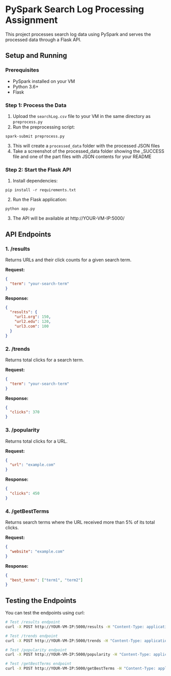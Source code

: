 # PySpark Search Log Processing Assignment

This project processes search log data using PySpark and serves the processed data through a Flask API.

## Setup and Running

### Prerequisites
- PySpark installed on your VM
- Python 3.6+
- Flask

### Step 1: Process the Data

1. Upload the `searchLog.csv` file to your VM in the same directory as `preprocess.py`
2. Run the preprocessing script:
```
spark-submit preprocess.py
```
3. This will create a `processed_data` folder with the processed JSON files
4. Take a screenshot of the processed_data folder showing the _SUCCESS file and one of the part files with JSON contents for your README

### Step 2: Start the Flask API

1. Install dependencies:
```
pip install -r requirements.txt
```
2. Run the Flask application:
```
python app.py
```
3. The API will be available at http://YOUR-VM-IP:5000/

## API Endpoints

### 1. /results
Returns URLs and their click counts for a given search term.

**Request:**
```json
{
  "term": "your-search-term"
}
```

**Response:**
```json
{
  "results": {
    "url1.org": 150,
    "url2.edu": 120,
    "url3.com": 100
  }
}
```

### 2. /trends
Returns total clicks for a search term.

**Request:**
```json
{
  "term": "your-search-term"
}
```

**Response:**
```json
{
  "clicks": 370
}
```

### 3. /popularity
Returns total clicks for a URL.

**Request:**
```json
{
  "url": "example.com"
}
```

**Response:**
```json
{
  "clicks": 450
}
```

### 4. /getBestTerms
Returns search terms where the URL received more than 5% of its total clicks.

**Request:**
```json
{
  "website": "example.com"
}
```

**Response:**
```json
{
  "best_terms": ["term1", "term2"]
}
```

## Testing the Endpoints

You can test the endpoints using curl:

```bash
# Test /results endpoint
curl -X POST http://YOUR-VM-IP:5000/results -H "Content-Type: application/json" -d '{"term": "Portland"}'

# Test /trends endpoint
curl -X POST http://YOUR-VM-IP:5000/trends -H "Content-Type: application/json" -d '{"term": "Portland"}'

# Test /popularity endpoint
curl -X POST http://YOUR-VM-IP:5000/popularity -H "Content-Type: application/json" -d '{"url": "portlandonline.com"}'

# Test /getBestTerms endpoint
curl -X POST http://YOUR-VM-IP:5000/getBestTerms -H "Content-Type: application/json" -d '{"website": "portlandonline.com"}'
``` 